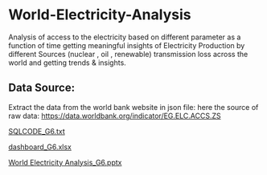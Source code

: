 # World-Electricity-Analysis
Analysis of access to the electricity  based on different parameter as a function of time 
getting meaningful insights of Electricity Production by different Sources (nuclear , oil , renewable) 
transmission loss across the world and getting trends &amp; insights.

## Data Source:
Extract the data from the world bank website in json file:
here the source of raw data: https://data.worldbank.org/indicator/EG.ELC.ACCS.ZS

[SQLCODE_G6.txt](https://github.com/amitrr2po/World-Electricity-Analysis/files/9893182/SQLCODE_G6.txt)

[dashboard_G6.xlsx](https://github.com/amitrr2po/World-Electricity-Analysis/files/9893176/dashboard_G6.xlsx)

[World Electricity Analysis_G6.pptx](https://github.com/amitrr2po/World-Electricity-Analysis/files/9893177/World.Electricity.Analysis_G6.pptx)
